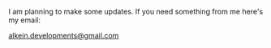 I am planning to make some updates. If you need something from me here's my email:

alkein.developments@gmail.com
